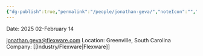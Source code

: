 ```yaml
---
{"dg-publish":true,"permalink":"/people/jonathan-geva/","noteIcon":"","created":"2025-07-07T14:23:46.269-05:00"}
---
```


Date: 2025 02-February 14

jonathan.geva@flexware.com
Location: Greenville, South Carolina
Company: [[Industry/Flexware\|Flexware]]

